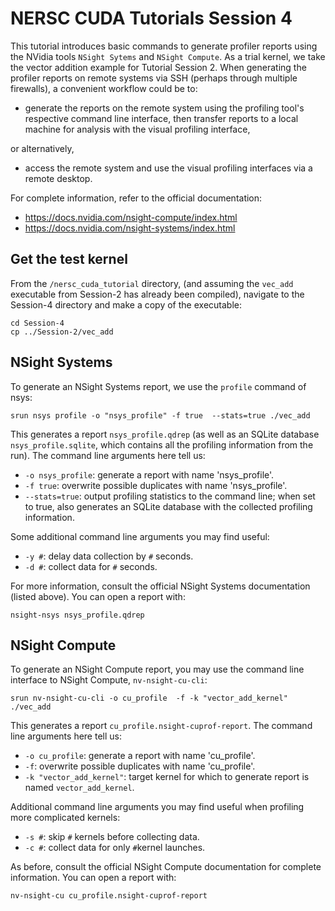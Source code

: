 # NERSC CUDA Tutorials Session 4

This tutorial introduces basic commands to generate profiler reports using the NVidia tools `NSight Sytems` and `NSight Compute`.  As a trial kernel, we take the vector addition example for Tutorial Session 2.  When generating the profiler reports on remote systems via SSH (perhaps through multiple firewalls), a convenient workflow could be to:

- generate the reports on the remote system using the profiling tool's respective command line interface, then transfer reports to a local machine for analysis with the visual profiling interface,

or alternatively, 

- access the remote system and use the visual profiling interfaces via a remote desktop. 

For complete information, refer to the official documentation: 
- https://docs.nvidia.com/nsight-compute/index.html
- https://docs.nvidia.com/nsight-systems/index.html

## Get the test kernel
From the `/nersc_cuda_tutorial` directory, (and assuming the `vec_add` executable  from Session-2 has already been compiled), navigate to the Session-4 directory and make a copy of the executable:
```
cd Session-4
cp ../Session-2/vec_add
```

## NSight Systems
To generate an NSight Systems report, we use the `profile` command of nsys:

```
srun nsys profile -o "nsys_profile" -f true  --stats=true ./vec_add
```

This generates a report `nsys_profile.qdrep` (as well as an SQLite database `nsys_profile.sqlite`, which contains all the profiling information from the run).  The command line arguments here tell us:
- `-o nsys_profile`: generate a report with name 'nsys_profile'.
- `-f true`: overwrite possible duplicates with name 'nsys_profile'.
- `--stats=true`: output profiling statistics to the command line; when set to true, also generates an SQLite database with the collected profiling information.

Some additional command line arguments you may find useful:
- `-y #`: delay data collection by `#` seconds.
- `-d #`: collect data for `#` seconds.

For more information, consult the official NSight Systems documentation (listed above).  You can open a report with:

```
nsight-nsys nsys_profile.qdrep
```

## NSight Compute
To generate an NSight Compute report,  you may use the command line interface to NSight Compute, `nv-nsight-cu-cli`:

```
srun nv-nsight-cu-cli -o cu_profile  -f -k "vector_add_kernel" ./vec_add
```

This generates a report `cu_profile.nsight-cuprof-report`.  The command line arguments here tell us:
- `-o cu_profile`: generate a report with name 'cu_profile'.
- `-f`: overwrite possible duplicates with name 'cu_profile'.
- `-k "vector_add_kernel"`: target kernel for which to generate report is named `vector_add_kernel`.

Additional command line arguments you may find useful when profiling more complicated kernels:
- `-s #`: skip `#` kernels before collecting data.
- `-c #`: collect data for only `#`kernel launches.

As before, consult the official NSight Compute documentation for complete information.  You can open a report with:

```
nv-nsight-cu cu_profile.nsight-cuprof-report
```
